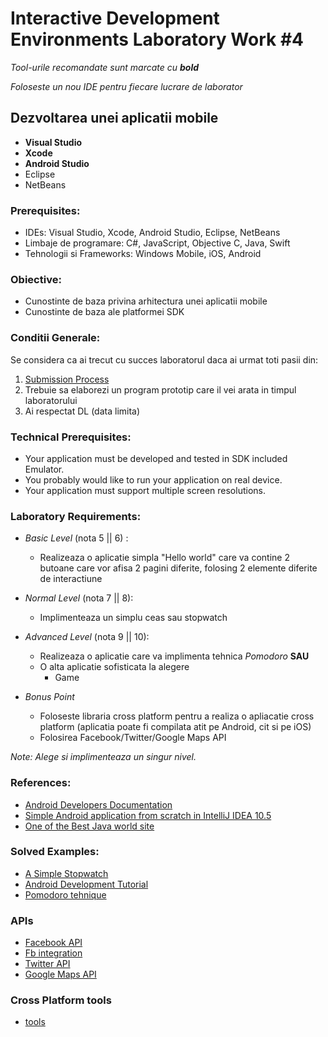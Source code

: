 # Interactive Development Environments Laboratory Work #4

_Tool-urile recomandate sunt marcate cu **bold**_

_Foloseste un nou IDE pentru fiecare lucrare de laborator_

## Dezvoltarea unei aplicatii mobile
  - **Visual Studio**
  - **Xcode**
  - **Android Studio**
  - Eclipse
  - NetBeans

### Prerequisites:
  - IDEs: Visual Studio, Xcode, Android Studio, Eclipse, NetBeans
  - Limbaje de programare: C#, JavaScript, Objective C, Java, Swift
  - Tehnologii si Frameworks: Windows Mobile, iOS, Android

### Obiective:
  - Cunostinte de baza privina arhitectura unei aplicatii mobile
  - Cunostinte de baza ale platformei SDK

### Conditii Generale:
  Se considera ca ai trecut cu succes laboratorul daca ai urmat toti pasii din:
  1. [Submission Process](https://github.com/BestMujik/MIDPS-labs/blob/master/Submission%20Process.md)
  2. Trebuie sa elaborezi un program prototip care il vei arata in timpul laboratorului
  3. Ai respectat DL (data limita)

### Technical Prerequisites:
  - Your application must be developed and tested in SDK included Emulator.
  - You probably would like to run your application on real device.
  - Your application must support multiple screen resolutions.

### Laboratory Requirements:
  - _Basic Level_ (nota 5 || 6) :
    - Realizeaza o aplicatie simpla "Hello world" care va contine 2 butoane care vor afisa 2 pagini diferite, folosing 2 elemente diferite de interactiune
    
  - _Normal Level_ (nota 7 || 8):
    - Implimenteaza un simplu ceas sau stopwatch
  - _Advanced Level_ (nota 9 || 10):
    - Realizeaza o aplicatie care va implimenta tehnica _Pomodoro_
    **SAU**
    - O alta aplicatie sofisticata la alegere 
      * Game
      
  - _Bonus Point_
    - Foloseste libraria cross platform pentru a realiza o apliacatie cross platform (aplicatia poate fi compilata atit pe Android, cit si pe iOS)
    - Folosirea Facebook/Twitter/Google Maps API

  _Note:_
  _Alege si implimenteaza un singur nivel._

### References:
  - [Android Developers Documentation](http://developer.android.com/training/basics/firstapp/index.html)
  - [Simple Android application from scratch in IntelliJ IDEA 10.5](http://wiki.jetbrains.net/intellij/Simple_Android_application_from_scratch_in_IntelliJ_IDEA_10.5)
  - [One of the Best Java world site](http://www.java2s.com/)
  
### Solved Examples:
  - [A Simple Stopwatch](http://www.shawnbe.com/index.php/tutorial/tutorial-1-a-simple-stopwatch-designing-layout/)
  - [Android Development Tutorial](http://www.vogella.com/articles/Android/article.html)
  - [Pomodoro tehnique](https://zapier.com/blog/best-pomodoro-apps/)
  
  
### APIs
  - [Facebook API](https://developers.facebook.com/)
  - [Fb integration](http://www.tutorialspoint.com/android/android_facebook_integration.htm)
  - [Twitter API](https://dev.twitter.com/overview/documentation)
  - [Google Maps API](https://developers.google.com/maps/)

### Cross Platform tools
 - [tools](http://thinkapps.com/blog/development/develop-for-ios-v-android-cross-platform-tools/)
